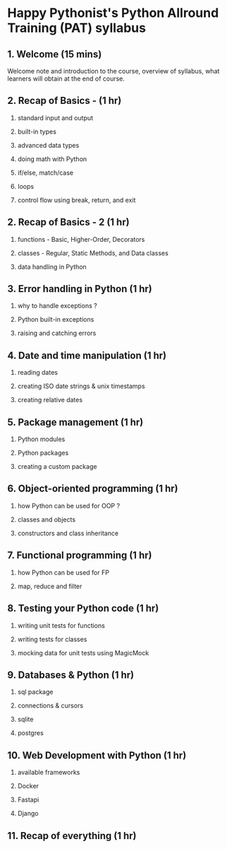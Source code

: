 # Happy Pythonist's Python Allround Training (PAT) syllabus

## 1. Welcome (15 mins)

Welcome note and introduction to the course, overview of syllabus, what learners will obtain at the end of course.

## 2. Recap of Basics - (1 hr)

1. standard input and output

2. built-in types

3. advanced data types

4. doing math with Python

5. if/else, match/case

6. loops

7. control flow using break, return, and exit


## 2. Recap of Basics - 2 (1 hr)

1. functions - Basic, Higher-Order, Decorators

2. classes - Regular, Static Methods, and Data classes

3. data handling in Python


## 3. Error handling in Python (1 hr)

1. why to handle exceptions ?

2. Python built-in exceptions

3. raising and catching errors


## 4. Date and time manipulation (1 hr)

1. reading dates

2. creating ISO date strings & unix timestamps

3. creating relative dates


## 5. Package management (1 hr)

1. Python modules

2. Python packages

3. creating a custom package

## 6. Object-oriented programming (1 hr)

1. how Python can be used for OOP ?

2. classes and objects

3. constructors and class inheritance


## 7. Functional programming (1 hr)

1. how Python can be used for FP

2. map, reduce and filter

## 8. Testing your Python code (1 hr)

1. writing unit tests for functions

2. writing tests for classes

3. mocking data for unit tests using MagicMock

## 9. Databases & Python (1 hr)

1. sql package

2. connections & cursors

3. sqlite

4. postgres

## 10. Web Development with Python (1 hr)

1. available frameworks

2. Docker

3. Fastapi

4. Django

## 11. Recap of everything (1 hr)


